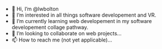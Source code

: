 - 👋 Hi, I’m @lwbolton
- 👀 I’m interested in all things software developement and VR.
- 🌱 I’m currently learning web developement in my software developement collage pathway.
- 💞️ I’m looking to collaborate on web projects...
- 📫 How to reach me (not yet applicable)...

<!---
lwbolton/lwbolton is a ✨ special ✨ repository because its `README.md` (this file) appears on your GitHub profile.
You can click the Preview link to take a look at your changes.
--->
